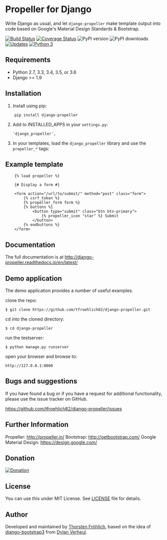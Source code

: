 Propeller for Django
====================

Write Django as usual, and let ``django-propeller`` make template output into code based on Google's Material Design Standards & Bootstrap.


[![Build Status](https://travis-ci.org/tfroehlich82/django-propeller.svg?branch=stable)](https://travis-ci.org/tfroehlich82/django-propeller)
[![Coverage Status](https://coveralls.io/repos/github/tfroehlich82/django-propeller/badge.svg?branch=master)](https://coveralls.io/github/tfroehlich82/django-propeller?branch=master)
![PyPI version](http://img.shields.io/pypi/v/django-propeller.svg)
![PyPI downloads](http://img.shields.io/pypi/dm/django-propeller.svg)
[![Updates](https://pyup.io/repos/github/tfroehlich82/django-propeller/shield.svg)](https://pyup.io/repos/github/tfroehlich82/django-propeller/)
[![Python 3](https://pyup.io/repos/github/tfroehlich82/django-propeller/python-3-shield.svg)](https://pyup.io/repos/github/tfroehlich82/django-propeller/)


Requirements
------------

- Python 2.7, 3.3, 3.4, 3.5, or 3.6
- Django >= 1.9


Installation
------------

1. Install using pip:
```
    pip install django-propeller
```

2. Add to INSTALLED_APPS in your ``settings.py``:

   ```
   'django_propeller',
   ```

3. In your templates, load the ``django_propeller`` library and use the ``propeller_*`` tags:



Example template
----------------

```
    {% load propeller %}

    {# Display a form #}

    <form action="/url/to/submit/" method="post" class="form">
        {% csrf_token %}
        {% propeller_form form %}
        {% buttons %}
            <button type="submit" class="btn btn-primary">
                {% propeller_icon "star" %} Submit
            </button>
        {% endbuttons %}
    </form>
```


Documentation
-------------

The full documentation is at http://django-propeller.readthedocs.io/en/latest/


Demo application
----------------

The demo application provides a number of useful examples.

clone the repo:

    $ git clone https://github.com/tfroehlich82/django-propeller.git

cd into the cloned directory:

    $ cd django-propeller

run the testserver:

    $ python manage.py runserver

open your browser and browse to:

    http://127.0.0.1:8000


Bugs and suggestions
--------------------

If you have found a bug or if you have a request for additional functionality, please use the issue tracker on GitHub.

https://github.com/tfroehlich82/django-propeller/issues


Further Information
-------------------

Propeller: http://propeller.in/
Bootstrap: http://getbootstrap.com/
Google Material Design: https://design.google.com/


Donation
--------

[![Donation](https://www.paypalobjects.com/en_US/i/btn/btn_donateCC_LG.gif)](https://www.paypal.com/cgi-bin/webscr?cmd=_s-xclick&hosted_button_id=ARFDZCBQTWRSQ)


License
-------

You can use this under MIT License. See [LICENSE](LICENSE) file for details.


Author
------

Developed and maintained by [Thorsten Fröhlich](https://github.com/tfroehlich82),
based on the idea of [django-bootstrap3](https://github.com/dyve/django-bootstrap3) from [Dylan Verheul](https://github.com/dyve).
